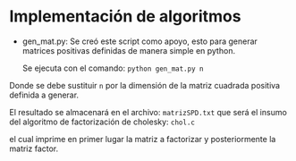 # Implementación de algoritmos

 - gen_mat.py:
	Se creó este script como apoyo, esto para generar matrices positivas definidas de manera simple en python.
	
	Se ejecuta con el comando:
```python gen_mat.py n```

Donde se debe sustituir ```n``` por la dimensión de la matriz cuadrada positiva definida a generar.

El resultado se almacenará en el archivo:
```matrizSPD.txt```
que será el insumo del algoritmo de factorización de cholesky:
```chol.c```

el cual imprime en primer lugar la matriz a factorizar y posteriormente la matriz factor.
